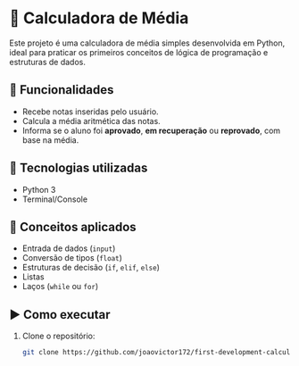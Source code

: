 # 🧮 Calculadora de Média

Este projeto é uma calculadora de média simples desenvolvida em Python, ideal para praticar os primeiros conceitos de lógica de programação e estruturas de dados.

## 📌 Funcionalidades

- Recebe notas inseridas pelo usuário.
- Calcula a média aritmética das notas.
- Informa se o aluno foi **aprovado**, **em recuperação** ou **reprovado**, com base na média.

## 🚀 Tecnologias utilizadas

- Python 3
- Terminal/Console

## 🧠 Conceitos aplicados

- Entrada de dados (`input`)
- Conversão de tipos (`float`)
- Estruturas de decisão (`if`, `elif`, `else`)
- Listas
- Laços (`while` ou `for`)

## ▶️ Como executar

1. Clone o repositório:
   ```bash
   git clone https://github.com/joaovictor172/first-development-calculador-media.git
